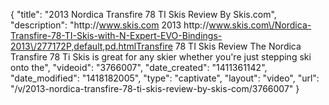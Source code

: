 {
    "title": "2013 Nordica Transfire 78 TI Skis Review By Skis.com",
    "description": "http:\/\/www.skis.com 2013 http:\/\/www.skis.com\/Nordica-Transfire-78-TI-Skis-with-N-Expert-EVO-Bindings-2013\/277172P,default,pd.htmlTransfire 78 TI Skis Review  The Nordica Transfire 78 Ti Skis is great for any skier whether you're just stepping ski onto the",
    "videoid": "3766007",
    "date_created": "1411361142",
    "date_modified": "1418182005",
    "type": "captivate",
    "layout": "video",
    "url": "\/v\/2013-nordica-transfire-78-ti-skis-review-by-skis-com\/3766007"
}